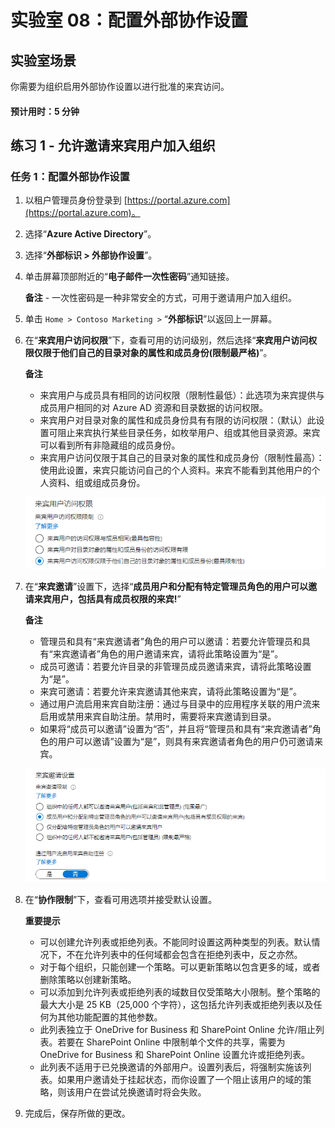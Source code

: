﻿---
lab:
    title: '08 - 配置外部协作设置'
    learning path: '01'
    module: '模块 03 - 实现和管理外部标识'
---

# 实验室 08：配置外部协作设置

## 实验室场景

你需要为组织启用外部协作设置以进行批准的来宾访问。

#### 预计用时：5 分钟

## 练习 1 - 允许邀请来宾用户加入组织

### 任务 1：配置外部协作设置

1. 以租户管理员身份登录到 [https://portal.azure.com](https://portal.azure.com)。
2. 选择“**Azure Active Directory**”。
3. 选择“**外部标识 > 外部协作设置**”。
4. 单击屏幕顶部附近的“**电子邮件一次性密码**”通知链接。

    **备注** - 一次性密码是一种非常安全的方式，可用于邀请用户加入组织。

5. 单击 `Home > Contoso Marketing >` “**外部标识**”以返回上一屏幕。



6. 在“**来宾用户访问权限**”下，查看可用的访问级别，然后选择“**来宾用户访问权限仅限于他们自己的目录对象的属性和成员身份(限制最严格)**”。

    **备注**

    - 来宾用户与成员具有相同的访问权限（限制性最低）：此选项为来宾提供与成员用户相同的对 Azure AD 资源和目录数据的访问权限。
    - 来宾用户对目录对象的属性和成员身份具有有限的访问权限：（默认）此设置可阻止来宾执行某些目录任务，如枚举用户、组或其他目录资源。来宾可以看到所有非隐藏组的成员身份。
    - 来宾用户访问仅限于其自己的目录对象的属性和成员身份（限制性最高）：使用此设置，来宾只能访问自己的个人资料。来宾不能看到其他用户的个人资料、组或组成员身份。

    ![显示来宾用户访问限制选项的屏幕图像](./media/lp1-mod3-guest-user-access-restrictions.png)

7. 在“**来宾邀请**”设置下，选择“**成员用户和分配有特定管理员角色的用户可以邀请来宾用户，包括具有成员权限的来宾!**”

    **备注**
    
    - 管理员和具有“来宾邀请者”角色的用户可以邀请：若要允许管理员和具有“来宾邀请者”角色的用户邀请来宾，请将此策略设置为“是”。
    - 成员可邀请：若要允许目录的非管理员成员邀请来宾，请将此策略设置为“是”。
    - 来宾可邀请：若要允许来宾邀请其他来宾，请将此策略设置为“是”。
    - 通过用户流启用来宾自助注册：通过与目录中的应用程序关联的用户流来启用或禁用来宾自助注册。禁用时，需要将来宾邀请到目录。
    - 如果将“成员可以邀请”设置为“否”，并且将“管理员和具有“来宾邀请者”角色的用户可以邀请”设置为“是”，则具有来宾邀请者角色的用户仍可邀请来宾。

    ![显示来宾邀请设置的屏幕图像，其中突出显示了“来宾可以邀请”设为“否”](./media/lp1-mod3-guest-user-invite-settings.png)

8. 在“**协作限制**”下，查看可用选项并接受默认设置。

    **重要提示**
    
    - 可以创建允许列表或拒绝列表。不能同时设置这两种类型的列表。默认情况下，不在允许列表中的任何域都会包含在拒绝列表中，反之亦然。
    - 对于每个组织，只能创建一个策略。可以更新策略以包含更多的域，或者删除策略以创建新策略。
    - 可以添加到允许列表或拒绝列表的域数目仅受策略大小限制。整个策略的最大大小是 25 KB（25,000 个字符），这包括允许列表或拒绝列表以及任何为其他功能配置的其他参数。
    - 此列表独立于 OneDrive for Business 和 SharePoint Online 允许/阻止列表。若要在 SharePoint Online 中限制单个文件的共享，需要为 OneDrive for Business 和 SharePoint Online 设置允许或拒绝列表。
    - 此列表不适用于已兑换邀请的外部用户。设置列表后，将强制实施该列表。如果用户邀请处于挂起状态，而你设置了一个阻止该用户的域的策略，则该用户在尝试兑换邀请时将会失败。

9. 完成后，保存所做的更改。
